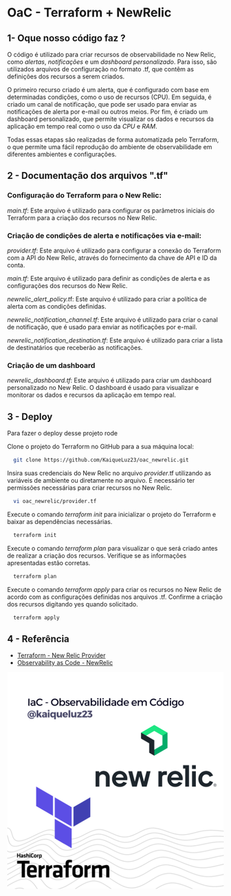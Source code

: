 
# OaC - Terraform + NewRelic


## 1- Oque nosso código faz ? 

O código é utilizado para criar recursos de observabilidade no New Relic, como *alertas*, *notificações* e um *dashboard personalizado*. Para isso, são utilizados arquivos de configuração no formato .tf, que contêm as definições dos recursos a serem criados.

O primeiro recurso criado é um alerta, que é configurado com base em determinadas condições, como o uso de recursos (CPU). Em seguida, é criado um canal de notificação, que pode ser usado para enviar as notificações de alerta por e-mail ou outros meios. Por fim, é criado um dashboard personalizado, que permite visualizar os dados e recursos da aplicação em tempo real como o uso da *CPU* e *RAM*.

Todas essas etapas são realizadas de forma automatizada pelo Terraform, o que permite uma fácil reprodução do ambiente de observabilidade em diferentes ambientes e configurações.


## 2 - Documentação dos arquivos ".tf"
###  Configuração do Terraform para o New Relic:
*main.tf*: Este arquivo é utilizado para configurar os parâmetros iniciais do Terraform para a criação dos recursos no New Relic.

###  Criação de condições de alerta e notificações via e-mail:
*provider.tf*: Este arquivo é utilizado para configurar a conexão do Terraform com a API do New Relic, através do fornecimento da chave de API e ID da conta.

*main.tf*: Este arquivo é utilizado para definir as condições de alerta e as configurações dos recursos do New Relic.

*newrelic_alert_policy.t*f: Este arquivo é utilizado para criar a política de alerta com as condições definidas.

*newrelic_notification_channel.tf*: Este arquivo é utilizado para criar o canal de notificação, que é usado para enviar as notificações por e-mail.

*newrelic_notification_destination.tf*: Este arquivo é utilizado para criar a lista de destinatários que receberão as notificações.

###  Criação de um dashboard
*newrelic_dashboard.tf*: Este arquivo é utilizado para criar um dashboard personalizado no New Relic. O dashboard é usado para visualizar e monitorar os dados e recursos da aplicação em tempo real.


## 3 - Deploy

Para fazer o deploy desse projeto rode

Clone o projeto do Terraform no GitHub para a sua máquina local: 

```bash
  git clone https://github.com/KaiqueLuz23/oac_newrelic.git
```

Insira suas credenciais do New Relic no arquivo *provider*.tf utilizando as variáveis de ambiente ou diretamente no arquivo. É necessário ter permissões necessárias para criar recursos no New Relic.

```bash
  vi oac_newrelic/provider.tf 
```
Execute o comando *terraform init* para inicializar o projeto do Terraform e baixar as dependências necessárias.

```bash
  terraform init
```

Execute o comando *terraform plan* para visualizar o que será criado antes de realizar a criação dos recursos. Verifique se as informações apresentadas estão corretas.

```bash
  terraform plan
```
Execute o comando *terraform apply* para criar os recursos no New Relic de acordo com as configurações definidas nos arquivos .tf. Confirme a criação dos recursos digitando yes quando solicitado.

```bash
  terraform apply
```


## 4 - Referência

 - [Terraform - New Relic Provider](https://registry.terraform.io/providers/newrelic/newrelic/latest/docs)
 - [Observability as Code - NewRelic](https://docs.newrelic.com/docs/new-relic-solutions/observability-maturity/operational-efficiency/observability-as-code-guide/)


![Logo](./img/%40kaiqueluz23.png)


